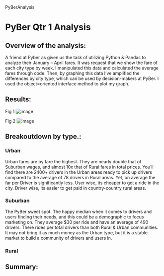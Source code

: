 PyBerAnalysis
# PyBer Qtr 1 Analysis

## Overview of the analysis: 
A friend at Pyber as given us the task of utilizing Python & Pandas to analyze their January – April fares. It was request that we show the fare of each city type by week. I manipulated this data and calculated the average fares through code. Then, by graphing this data I’ve amplified the differences by city type, which can be used by decision-makers at PyBer. I used the object=oriented interface method to plot my graph.

## Results:
Fig 1
![image](https://user-images.githubusercontent.com/96705257/151734290-a98683c9-b7bb-459d-b367-351b9fa67d9c.png)

Fig 2 
![image](https://user-images.githubusercontent.com/96705257/151734268-254ddbc6-98ce-415d-b41b-b91ee44d79bd.png)

## Breakoutdown by type.:
### Urban
Urban fares are by fare the highest. They are nearly double that of Suburban wages, and almost 10x that of Rural fares in total prices. You’ll find there are 2400+ drivers in the Urban areas ready to pick up drivers compared to the average of 78 drivers in Rural areas. Yet, on average the far per Driver is significantly less. User wise, its cheaper to get a ride in the city. Driver wise, its easier to get paid in country-country rural areas. 
### Suburban
The PyBer sweet spot. The happy median when it comes to drivers and users finding their needs, and this could be a demographic to focus marketing on. They average $30 per ride and have an average of 490 drivers. There rides per total drivers than both Rural & Urban communities. It may not bring it as much money as the Urban type, but it is a stable market to build a community of drivers and users in.


### Rural

## Summary:

